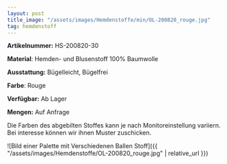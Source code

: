 ```yaml
---
layout: post
title_image: "/assets/images/Hemdenstoffe/min/OL-200820_rouge.jpg"
tag: hemdenstoff
---
```


**Artikelnummer:** HS-200820-30

**Material**: Hemden- und Blusenstoff 100% Baumwolle

**Ausstattung:** Bügelleicht, Bügelfrei

**Farbe**:  Rouge

**Verfügbar:** Ab Lager

**Mengen:** Auf Anfrage

Die Farben des abgebilten Stoffes kann je nach Monitoreinstellung variiern. Bei interesse können wir ihnen Muster zuschicken.


![Bild einer Palette mit Verschiedenen Ballen Stoff]({{ "/assets/images/Hemdenstoffe/OL-200820_rouge.jpg" | relative_url }})



